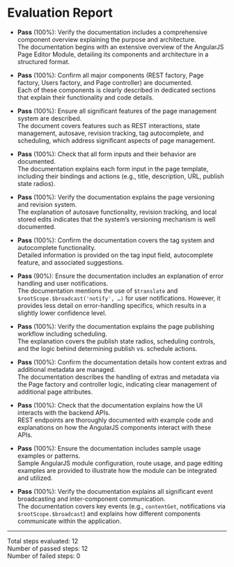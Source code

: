 # Evaluation Report

- **Pass** (100%): Verify the documentation includes a comprehensive component overview explaining the purpose and architecture.  
  The documentation begins with an extensive overview of the AngularJS Page Editor Module, detailing its components and architecture in a structured format.

- **Pass** (100%): Confirm all major components (REST factory, Page factory, Users factory, and Page controller) are documented.  
  Each of these components is clearly described in dedicated sections that explain their functionality and code details.

- **Pass** (100%): Ensure all significant features of the page management system are described.  
  The document covers features such as REST interactions, state management, autosave, revision tracking, tag autocomplete, and scheduling, which address significant aspects of page management.

- **Pass** (100%): Check that all form inputs and their behavior are documented.  
  The documentation explains each form input in the page template, including their bindings and actions (e.g., title, description, URL, publish state radios).

- **Pass** (100%): Verify the documentation explains the page versioning and revision system.  
  The explanation of autosave functionality, revision tracking, and local stored edits indicates that the system’s versioning mechanism is well documented.

- **Pass** (100%): Confirm the documentation covers the tag system and autocomplete functionality.  
  Detailed information is provided on the tag input field, autocomplete feature, and associated suggestions.

- **Pass** (90%): Ensure the documentation includes an explanation of error handling and user notifications.  
  The documentation mentions the use of `$translate` and `$rootScope.$broadcast('notify', …)` for user notifications. However, it provides less detail on error-handling specifics, which results in a slightly lower confidence level.

- **Pass** (100%): Verify the documentation explains the page publishing workflow including scheduling.  
  The explanation covers the publish state radios, scheduling controls, and the logic behind determining publish vs. schedule actions.

- **Pass** (100%): Confirm the documentation details how content extras and additional metadata are managed.  
  The documentation describes the handling of extras and metadata via the Page factory and controller logic, indicating clear management of additional page attributes.

- **Pass** (100%): Check that the documentation explains how the UI interacts with the backend APIs.  
  REST endpoints are thoroughly documented with example code and explanations on how the AngularJS components interact with these APIs.

- **Pass** (100%): Ensure the documentation includes sample usage examples or patterns.  
  Sample AngularJS module configuration, route usage, and page editing examples are provided to illustrate how the module can be integrated and utilized.

- **Pass** (100%): Verify the documentation explains all significant event broadcasting and inter-component communication.  
  The documentation covers key events (e.g., `contentGet`, notifications via `$rootScope.$broadcast`) and explains how different components communicate within the application.

---

Total steps evaluated: 12  
Number of passed steps: 12  
Number of failed steps: 0
